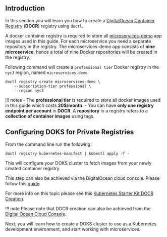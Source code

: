 ## Introduction

In this section you will learn you how to create a [DigitalOcean Container Registry](https://docs.digitalocean.com/products/container-registry/) (**DOCR**) registry using `doctl`.

A docker container registry is required to store all [microservices-demo](https://github.com/digitalocean/kubernetes-sample-apps/tree/master/microservices-demo) app images used in this guide. For each microservice you need a separate repository in the registry. The microservices-demo app consists of **nine microservice**, hence a total of nine Docker repositories will be created in the registry.

Following command will create a `professional tier` Docker registry in the `nyc3` region, named `microservices-demo`:

```shell
doctl registry create microservices-demo \
    --subscription-tier professional \
    --region nyc3
```

!!! notes
    - The **professional tier** is required to store all docker images used in this guide which costs **20$/month**.
    - You can have **only one registry endpoint per account** in **DOCR**. A **repository** in a registry refers to a **collection of container images** using tags.

## Configuring DOKS for Private Registries

From the command line run the following:

```shell
doctl registry kubernetes-manifest | kubectl apply -f -
```

This will configure your DOKS cluster to fetch images from your newly created container registry.

This step can also be achieved via the DigitalOcean cloud console. Please follow this [guide](https://docs.digitalocean.com/products/container-registry/how-to/use-registry-docker-kubernetes/#kubernetes-integration).

For more info on this topic please see this [Kubernetes Starter Kit DOCR Creation](https://github.com/digitalocean/Kubernetes-Starter-Kit-Developers/tree/main/02-setup-DOCR).

!!! note
    Please note that DOCR creation can also be achieved from the [Digital Ocean Cloud Console](https://docs.digitalocean.com/products/container-registry/quickstart/).

Next, you will learn how to create a DOKS cluster to use as a Kubernetes development environment, and start working with microservices.
